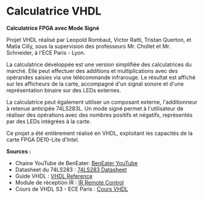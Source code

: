 # Calculatrice VHDL 

**Calculatrice FPGA avec Mode Signé**

Projet VHDL réalisé par Leopold Rombaut, Victor Ratti, Tristan Querton, et Matia Cilly, sous la supervision des professeurs Mr. Chollet et Mr. Schneider, à l'ECE Paris - Lyon.

La calculatrice développée est une version simplifiée des calculatrices du marché. Elle peut effectuer des additions et multiplications avec des opérandes saisies via une télécommande infrarouge. Le résultat est affiché sur les afficheurs de la carte, accompagné d'un signal sonore et d'une représentation binaire sur des LEDs externes.

La calculatrice peut également utiliser un composant externe, l'additionneur à retenue anticipée 74LS283L. Un mode signé permet à l'utilisateur de réaliser des opérations avec des nombres positifs et négatifs, représentés par des LEDs intégrées à la carte.

Ce projet a été entièrement réalisé en VHDL, exploitant les capacités de la carte FPGA DE10-Lite d'Intel.

**Sources :**
- Chaine YouTube de BenEater: [BenEater YouTube](https://www.youtube.com/channel/UCS0N5baNlQWJCUrhCEo8WlA)
- Datasheet du 74LS283 : [74LS283 Datasheet](https://mil.ufl.edu/4712/docs/sn74ls283rev5.pdf)
- Guide VHDL : [VHDL Reference](https://www.ics.uci.edu/~jmoorkan/vhdlref/)
- Module de réception IR : [IR Remote Control](https://www.circuitvalley.com/2013/09/nec-protocol-ir-infrared-remote-control.html)
- Cours de VHDL S3 - ECE Paris : [Cours VHDL](https://pedago-ece.campusonline.me/course/view.php?id=5882ING2)
